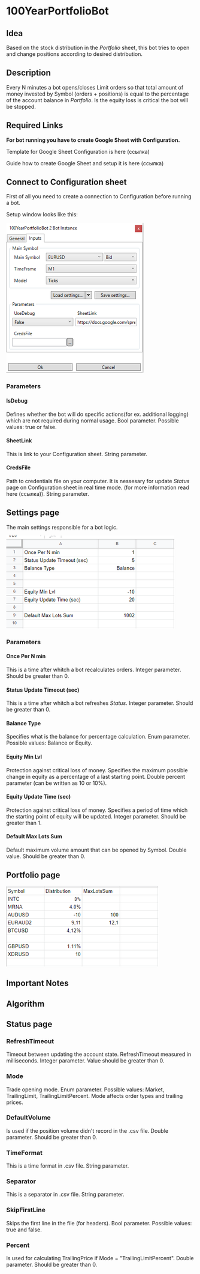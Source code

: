﻿100YearPortfolioBot
===

## Idea

Based on the stock distribution in the *Portfolio* sheet, this bot tries to open and change positions according to desired distribution.

## Description

Every N minutes a bot opens/closes Limit orders so that total amount of money invested by Symbol (orders + positions) is equal to the percentage of the account balance in *Portfolio*.
Is the equity loss is critical the bot will be stopped.

## Required Links

**For bot running you have to create Google Sheet with Configuration.**

Template for Google Sheet Configuration is here (ссылка)

Guide how to create Google Sheet and setup it is here (ссылка)


## Connect to Configuration sheet

First of all you need to create a connection to Configuration before running a bot.

Setup window looks like this:

![Setup Window](screens/SetupWindow.png)

### Parameters

#### **IsDebug**
Defines whether the bot will do specific actions(for ex. additional logging) which are not required during normal usage. Bool parameter. Possible values: true or false.

#### **SheetLink**
This is link to your Configuration sheet. String parameter.

#### **CredsFile**
Path to credentials file on your computer. It is nessesary for update *Status* page on Configuration sheet in real time mode. (for more information read here (ссылка)). String parameter.


## Settings page
The main settings responsible for a bot logic.

![Settings Page](screens/SettingsPage.png)

### Parameters

#### **Once Per N min**
This is a time after whitch a bot recalculates orders. Integer parameter. Should be greater than 0.

#### **Status Update Timeout (sec)**
This is a time after whitch a bot refreshes *Status*. Integer parameter. Should be greater than 0.

#### **Balance Type**
Specifies what is the balance for percentage calculation. Enum parameter. Possible values: Balance or Equity.

#### **Equity Min Lvl**
Protection against critical loss of money. Specifies the maximum possible change in equity as a percentage of a last starting point. Double percent parameter (can be written as 10 or 10%).

#### **Equity Update Time (sec)**
Protection against critical loss of money. Specifies a period of time which the starting point of equity will be updated. Integer parameter. Should be greater than 1.

#### **Default Max Lots Sum**
Default maximum volume amount that can be opened by Symbol. Double value. Should be greater than 0.

## Portfolio page

![Portfolio Page](screens/PortfolioPage.png)

## **Important Notes**

## Algorithm

## Status page


### RefreshTimeout
Timeout between updating the account state. RefreshTimeout measured in milliseconds. Integer parameter. Value should be greater than 0.

### Mode
Trade opening mode. Enum parameter. Possible values: Market, TrailingLimit, TrailingLimitPercent. Mode affects order types and trailing prices.

### DefaultVolume
Is used if the position volume didn't record in the .csv file. Double parameter. Should be greater than 0.

### TimeFormat
This is a time format in .csv file. String parameter.

### Separator
This is a separator in .csv file. String parameter.

### SkipFirstLine
Skips the first line in the file (for headers). Bool parameter. Possible values: true and false.

### Percent
Is used for calculating TrailingPrice if Mode = "TrailingLimitPercent". Double parameter. Should be greater than 0.
